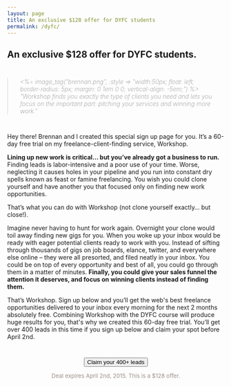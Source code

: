 ```yaml
---
layout: page
title: An exclusive $128 offer for DYFC students
permalink: /dyfc/
---
```



<section class="loose-wrap">	
<!--<%= link_to image_tag("workshop+dyfc.png"), root_path, :style => 'margin: auto;' %>-->
	



<h1>An exclusive $128 offer for DYFC students.</h1>
<blockquote style="color: #888; font-weight: 200; font-size: 14px; font-style: italic; padding: 0 2em; with: 100px; margin: 3em 0;"><%= image_tag("brennan.png", :style => "width:50px; float: left; border-radius: 5px; margin: 0 1em 0 0; vertical-align: -5em;") %> "Workshop finds you exactly the type of clients you need and lets you focus on the important part: pitching your services and winning more work."</blockquote>
<section class="tight-wrap" style="margin: 3em auto;">
<p>Hey there! Brennan and I created this special sign up page for you. It’s a 60-day free trial on my freelance-client-finding service, Workshop.</p>

<p><strong>Lining up new work is critical… but you’ve already got a business to run.</strong> Finding leads is labor-intensive and a poor use of your time. Worse, neglecting it causes holes in your pipeline and you run into constant dry spells known as feast or famine freelancing. You wish you could clone yourself and have another you that focused only on finding new work opportunities. </p>

<p>That’s what you can do with Workshop (not clone yourself exactly… but close!). </p>

<p>Imagine never having to hunt for work again. Overnight your clone would toil away finding new gigs for you. When you woke up your inbox would be ready with eager potential clients ready to work with you. Instead of sifting through thousands of gigs on job boards, elance, twitter, and everywhere else online –&nbsp;they were all presorted, and filed neatly in your inbox. You could be on top of every opportunity and best of all, you could go through them in a matter of minutes. <strong>Finally, you could give your sales funnel the attention it deserves, and focus on winning clients instead of finding them.</strong></p>

<p>That’s Workshop. Sign up below and you’ll get the web's best freelance opportunities delivered to your inbox every morning for the next 2 months absolutely free. Combining Workshop with the DYFC course will produce huge results for you, that's why we created this 60-day free trial. You’ll get over 400 leads in this time if you sign up below and claim your spot before April 2nd.</p>
<center>
<a href="https://workshop.memberful.com/checkout?plan=5081">  <input type="submit" value="Claim your 400+ leads" style="margin: 2em 0 0;" class="buy"></a>
<p style="font-size: 13px;  color: #999288;">Deal expires April 2nd, 2015. This is a $128 offer.</p>
</center>
</section>



<!--
	<h1 style="text-align:center; margin: 0 auto; font-weight: 700;">Get Over 400+ Freelance Leads for Free</h1>
	<h3 style="font-size: 16px; text-align:center; color: #c32f00; text-transform: uppercase; letter-spacing: .1em; margin: .25em 0 0 0;">Exclusive $83 offer for Double Your Freelancing Students</h3>
	
	<h3>This is a special deal that Brennan asked me to create for you on my lead-generation service for freelancers and consultancies.</h3> 
	<p style="font-size: 14px;">Each day I send the 10+ best leads on the web to a tiny newsletter of world-class consultants. Every one of these leads has been hand-picked and inspected to make sure it fits the following criteria, they must be:</p>
	<ul>
		<li>100% freelance consulting gigs or short-term projects.</li>
		<li>Worth $1,000+ in freelance work.</li>
		<li>Open to freelancers anywhere and 100% remote work.</li>
	</ul>
	<p style="font-size: 14px;">In fact, this week alone I've sent out over $126,900 worth of freelance work. Although it usually costs $64/month to be on this list, today I have a special limited time offer exclusively for students of Double Your Freelancing Clients.</p>	
	
<h3>Get a 60-day free trial (400+ leads) now.</h3> 
<p style="font-size: 14px;">This offer is not available anywhere else and will expire on April 2nd 2015. I'll never offer a deal like this again so sign up below.</p>

<center>
<a href="https://workshop.memberful.com/checkout?plan=5081"><input type="submit" name="submit" ></a>
</center>

<p style="font-size: 14px;"><strong>Why am I doing this?</strong></p> 
<p style="font-size: 14px;">I know that combined with the techniques in Brennan's book, this subscription will produce a huge return on investment for you and I'm so confident I'm willing to back it up with a 30-day free trial.</p>-->



</section>
<!--
<section class="reading-wrap">
<hr>
<h2>Thousands of businesses are looking for someone to make them a website, so why is it so hard to find work?</h2>

<p>It's because finding these businesses isn't exactly easy. You're already working too much. You have to check important emails, fix billing issues, and put out fires in your business. Doing lead generation on top of everything sucks. Checking job boards every day, or worse: elance, just isn't the best use of your time and you know it. After all, you want to do the work you love, not search for it. That's why you wait for work to come to you (read: do nothing).</p>

<p>But Instead of complaining about bad clients, what if you fired them? If instead of getting low-balled you took only the projects that valued you and paid you what you're worth? What if you never worried about dry spells and knew exactly where your next project was going to come from?</p>

<h2>You can kiss <strong>feast or famine consulting</strong> goodbye.</h2>

<p>It's time to do something about the holes in your sales funnel. You know your business needs access to all of the best opportunities out there. It doesn't matter if they're on twitter, a job board, or some other site... great clients deserve to have access to your company's services and expertise.</p>

<p>But how? You know you can't be everywhere at once. You can't even imagine finding all of these opportunities yourself,  how are you going to also make time to contact them? You can't. You just need them delivered to you. That way, you can focus on selling your company, the thing you KNOW you can do – the thing you want to focus on.</p>

<h2>Imagine what you could accomplish if you weren't worried about finding work.</h2>

<p>If you woke up every day with a dozen great clients looking for help what would it mean to your business? Would your revenue double? Would it turn your on-the-side freelancing into a six-or-seven-figure consultancy?</p>

<p>If, overnight, you stopped wasting time looking for work and got the best consulting clients sent to you instead? If you could simply reply to people and projects you were excited to work for, straight from your inbox? If it took minutes (instead of hours) to fill your sales pipeline each morning and you got to focus exclusively on billable work?</p>

<p>What then? Would you add that extra feature to your client's project and blow them away? Would you use the free time to go on a walk and clear your head? Or maybe you'd build that side-project you've been itching to work on?</p>

<h2>Let me send you the best leads on the web.</h2>

<p>You might think this setup is impossible. However, for hundreds of consultancies it's a reality. I've created a hands-free lead generation service for consultancies looking to make more money building websites. From the day you sign up, you receive the highest quality leads on the web. Every opportunity from every nook and cranny on the web, pre-qualified and sorted into your inbox.</p>

<p>It's also super affordable. Even if you're a freelancer, you can easily take advantage of my offer. It's the cost of a cup of coffee every day.</p>

<p>But you're not buying a membership to Workshop because it's cheap, you're buying one because you know it works. You're buying it because it's the best thing for you can do for your business.</p>

<h2>What does it look like?</h2>

<p>Your subscription gets you a daily email with the best leads from all over the web. <strong>This equals to over 2400 leads per year.</strong> You also join a limited group of consultancy owners getting leads that are posted only on Workshop – and nowhere else. These are five and six figure budget projects sent only to a handful of freelancers and agencies who have decided to focus on improving their business. If you reach out to a few of these opportunities every day you'll make thousands of dollars every month.</p>
</section>

<section style="max-width: 900px; margin: auto;"><%= image_tag('workshop-email.png', :style => "width:100%; margin: 2em 0 -1em 0;") %></section>
<section class="reading-wrap">


<h3 style="text-align: left; width: 38em; margin: 1em auto auto auto; color: #777; font-weight: normal;">
<%= image_tag('shed-clous.png', :align => "left", :style => "margin: -1.75em -1em 0 -2em; display:inline-block; ") %> Plus you get <strong>access to a community</strong> of freelancers and consultants ready to improve. <a href="https://www.dropbox.com/s/ttuucm6bv12lsoh/package-forum.png?dl=0">Take a peek at the Shed.</a></h3>


<center>
<a href="<%= @sales_link %>"><input type="submit" name="submit" value="GET THE BEST CONSULTING PROJECTS ON THE WEB" data-drip-attribute="sign-up-button"  style="margin: 2em 0 0 0;"class="buy"></a>

<p style="margin: 1em 0 3em 0;"><a href="https://workshop.memberful.com/orders/new?plan=1798">Save BIG when you pay yearly.</a></p>
</center>

</section>


<section class="reading-wrap">
<hr>
<h1>There's zero risk for the first 30 days. Get over 200 great leads for free.</strong></h1>

<p>Like you, I know there are a ton of businesses who will benefit from working with me. That's why I'm making it a no-brainer by offering you a full refund if you're not completely blown away in the first thirty days.</p>

<h2>So what happens if I don't like it?</h2>

<p>No worries. There's a 30-day 100% satisfaction guarantee. Enjoy Workshop for a full month, and if you don't like it for any reason, send me an email and I'll give you a refund. I don't want your money if you're not 100% blown away.</p>

<h2>"How many leads will be sent, and how often?"</h2>

<p>I usually send 8-10 leads per day. Sometimes more, <strong>but the whole point of Workshop is that I send fewer, better leads.</strong> I never send a lead just to hit a quota. In fact, Workshop's value is equally about the leads I don't send as it is about the ones I do. The thousands of leads I eliminate from your life completely make the handful I do send more important.</p>

<h2>"Do you send my specific type of lead?"</h2>

<p>Right now Workshop is mostly focused on web design and development. However, we have a steady amount of other leads coming in like mobile development, illustration, brand design, and other stuff. The best way to find out if Workshop has what you need is to sign up and see for yourself. I can also send you a sample email if you give me your email address using the form at the top of this page.</p>

<h2>"How long have you been doing this, does it work?"</h2>

<p>I started doing this with select consultancies in November, 2013. Since then I've helped hundreds land work. Some have even made hundreds of thousands of dollars from my leads. Now, I focus on Workshop full-time, which wouldn't be possible if it didn't produce massive results for my customers.</p>

<center>
<a href="<%= @sales_link %>"><input type="submit" name="submit" value="GET THE BEST CONSULTING PROJECTS ON THE WEB" data-drip-attribute="sign-up-button"  style="margin: 2em 0 0 0;" class="buy"></a>
<p style="margin: 1em 0 3em 0;"><a href="https://workshop.memberful.com/orders/new?plan=1798">Save BIG when you pay yearly.</a></p>
</center>

</section>


<section class="loose-wrap">
<div class="ruben" style="margin: 6em 0;">

<%= image_tag("ruben.png", :style => "margin: -5em 0 0 0; width:20em; float: right;") %>

<h1 style="margin-top: -.5em; text-align:center;">&rdquo;Totally a no-brainer for most freelancers.&ldquo;</h1>

<p style="text-align: center; padding-bottom: 1em;">– Ruben Gamez, Founder of <%= image_tag("bidsketch.png", :style => "width:6em;") %></p>

</div>

<section class="reading-wrap" style="display: table; margin: 2em auto 0 auto; padding: 2em 0 3em 0;">
<hr>
<p style="font-size: 12px; color: #777;"><em>Workshop is run by <a href="MAILTO:robert@letsworkshop.com" style="font-size: 12px; color: #787878; font-style: italic;">Robert Williams</a>, please email me if you have any questions</em></p>
</section>
</section>-->